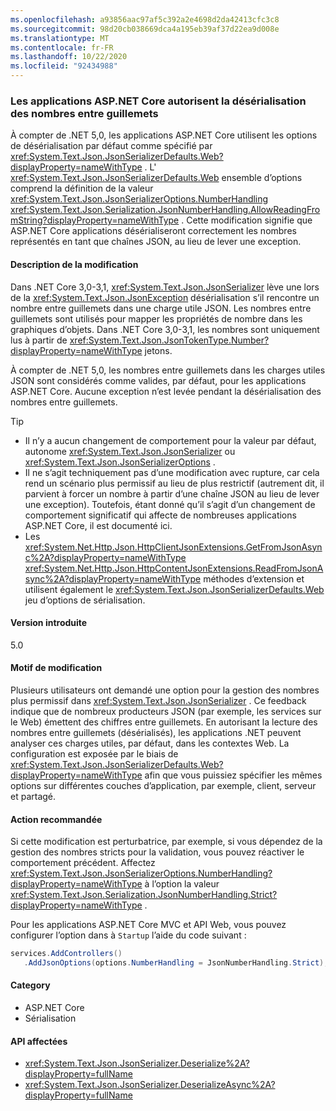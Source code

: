 ```yaml
---
ms.openlocfilehash: a93856aac97af5c392a2e4698d2da42413cfc3c8
ms.sourcegitcommit: 98d20cb038669dca4a195eb39af37d22ea9d008e
ms.translationtype: MT
ms.contentlocale: fr-FR
ms.lasthandoff: 10/22/2020
ms.locfileid: "92434988"
---
```

### <a name="aspnet-core-apps-allow-deserializing-quoted-numbers"></a>Les applications ASP.NET Core autorisent la désérialisation des nombres entre guillemets

À compter de .NET 5,0, les applications ASP.NET Core utilisent les options de désérialisation par défaut comme spécifié par <xref:System.Text.Json.JsonSerializerDefaults.Web?displayProperty=nameWithType> . L' <xref:System.Text.Json.JsonSerializerDefaults.Web> ensemble d’options comprend la définition de la valeur <xref:System.Text.Json.JsonSerializerOptions.NumberHandling> <xref:System.Text.Json.Serialization.JsonNumberHandling.AllowReadingFromString?displayProperty=nameWithType> . Cette modification signifie que ASP.NET Core applications désérialiseront correctement les nombres représentés en tant que chaînes JSON, au lieu de lever une exception.

#### <a name="change-description"></a>Description de la modification

Dans .NET Core 3,0-3,1, <xref:System.Text.Json.JsonSerializer> lève une lors de la <xref:System.Text.Json.JsonException> désérialisation s’il rencontre un nombre entre guillemets dans une charge utile JSON. Les nombres entre guillemets sont utilisés pour mapper les propriétés de nombre dans les graphiques d’objets. Dans .NET Core 3,0-3,1, les nombres sont uniquement lus à partir de <xref:System.Text.Json.JsonTokenType.Number?displayProperty=nameWithType> jetons.

À compter de .NET 5,0, les nombres entre guillemets dans les charges utiles JSON sont considérés comme valides, par défaut, pour les applications ASP.NET Core. Aucune exception n’est levée pendant la désérialisation des nombres entre guillemets.

> [!TIP]
>
> - Il n’y a aucun changement de comportement pour la valeur par défaut, autonome <xref:System.Text.Json.JsonSerializer> ou <xref:System.Text.Json.JsonSerializerOptions> .
> - Il ne s’agit techniquement pas d’une modification avec rupture, car cela rend un scénario plus permissif au lieu de plus restrictif (autrement dit, il parvient à forcer un nombre à partir d’une chaîne JSON au lieu de lever une exception). Toutefois, étant donné qu’il s’agit d’un changement de comportement significatif qui affecte de nombreuses applications ASP.NET Core, il est documenté ici.
> - Les <xref:System.Net.Http.Json.HttpClientJsonExtensions.GetFromJsonAsync%2A?displayProperty=nameWithType> <xref:System.Net.Http.Json.HttpContentJsonExtensions.ReadFromJsonAsync%2A?displayProperty=nameWithType> méthodes d’extension et utilisent également le <xref:System.Text.Json.JsonSerializerDefaults.Web> jeu d’options de sérialisation.

#### <a name="version-introduced"></a>Version introduite

5.0

#### <a name="reason-for-change"></a>Motif de modification

Plusieurs utilisateurs ont demandé une option pour la gestion des nombres plus permissif dans <xref:System.Text.Json.JsonSerializer> . Ce feedback indique que de nombreux producteurs JSON (par exemple, les services sur le Web) émettent des chiffres entre guillemets. En autorisant la lecture des nombres entre guillemets (désérialisés), les applications .NET peuvent analyser ces charges utiles, par défaut, dans les contextes Web. La configuration est exposée par le biais de <xref:System.Text.Json.JsonSerializerDefaults.Web?displayProperty=nameWithType> afin que vous puissiez spécifier les mêmes options sur différentes couches d’application, par exemple, client, serveur et partagé.

#### <a name="recommended-action"></a>Action recommandée

Si cette modification est perturbatrice, par exemple, si vous dépendez de la gestion des nombres stricts pour la validation, vous pouvez réactiver le comportement précédent. Affectez <xref:System.Text.Json.JsonSerializerOptions.NumberHandling?displayProperty=nameWithType> à l’option la valeur <xref:System.Text.Json.Serialization.JsonNumberHandling.Strict?displayProperty=nameWithType> .

Pour les applications ASP.NET Core MVC et API Web, vous pouvez configurer l’option dans à `Startup` l’aide du code suivant :

```csharp
services.AddControllers()
   .AddJsonOptions(options.NumberHandling = JsonNumberHandling.Strict);
```

#### <a name="category"></a>Category

- ASP.NET Core
- Sérialisation

#### <a name="affected-apis"></a>API affectées

- <xref:System.Text.Json.JsonSerializer.Deserialize%2A?displayProperty=fullName>
- <xref:System.Text.Json.JsonSerializer.DeserializeAsync%2A?displayProperty=fullName>

<!--

#### Affected APIs

- `Overload:System.Text.Json.JsonSerializer.Deserialize`
- `Overload:System.Text.Json.JsonSerializer.DeserializeAsync`

-->
